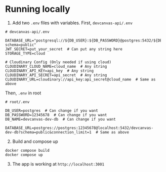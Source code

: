 # Running locally
1. Add two `.env` files with variables.
First, `devcanvas-api/.env`
```
# devcanvas-api/.env

DATABASE_URL="postgresql://${DB_USER}:${DB_PASSWORD}@postgres:5432/${DB_NAME}?schema=public"
JWT_SECRET=put_your_secret  # Can put any string here
STORAGE_TYPE=cloud
 
# Cloudinary Config (Only needed if using cloud)
CLOUDINARY_CLOUD_NAME=cloud_name  # Any string
CLOUDINARY_API_KEY=api_key  # Any string
CLOUDINARY_API_SECRET=api_secret  # Any string
CLOUDINARY_URL=cloudinary://api_key:api_secret@cloud_name  # Same as above
```

Then, `.env` in root
```
# root/.env

DB_USER=postgres  # Can change if you want
DB_PASSWORD=12345678  # Can change if you want
DB_NAME=devcanvas-dev-db  # Can change if you want
 
DATABASE_URL=postgres://postgres:12345678@localhost:5432/devcanvas-dev-db?schema=public&connection_limit=1  # Same as above
```

2. Build and compose up
```
docker compose build
docker compose up
```

3. The app is working at `http://localhost:3001`
